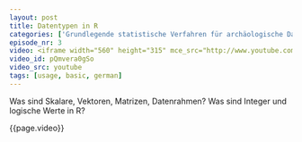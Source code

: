 ```yaml
---
layout: post
title: Datentypen in R
categories: ['Grundlegende statistische Verfahren für archäologische Datenanalyse in R 2012']
episode_nr: 3
video: <iframe width="560" height="315" mce_src="http://www.youtube.com/embed/pQmvera0gSo" frameborder="0" allowfullscreen="" src="http://www.youtube.com/embed/pQmvera0gSo"></iframe>
video_id: pQmvera0gSo
video_src: youtube
tags: [usage, basic, german]
---
```


Was sind Skalare, Vektoren, Matrizen, Datenrahmen? Was sind Integer und logische Werte in R?
<!--more-->
{{page.video}}

